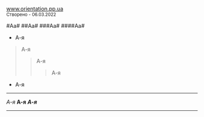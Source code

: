 <a href="https://dmitriy-1986.github.io/Orientation/">www.orientation.pp.ua</a>
<br>
    <small>Створено - 06.03.2022</small>
<br>

#Аа#
##Аа#
###Аа#
####Аа#

* А-я
> А-я
>> А-я
>>>А-я
- А-я
***
*А-я*
**А-я**
***А-я***
***
